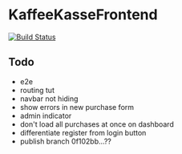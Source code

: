 # KaffeeKasseFrontend

[![Build Status](https://www.travis-ci.com/coma64/kaffee-kasse-frontend.svg?branch=main)](https://www.travis-ci.com/coma64/kaffee-kasse-frontend)

## Todo

- e2e
- routing tut
- navbar not hiding
- show errors in new purchase form
- admin indicator
- don't load all purchases at once on dashboard
- differentiate register from login button
- publish branch 0f102bb...??
